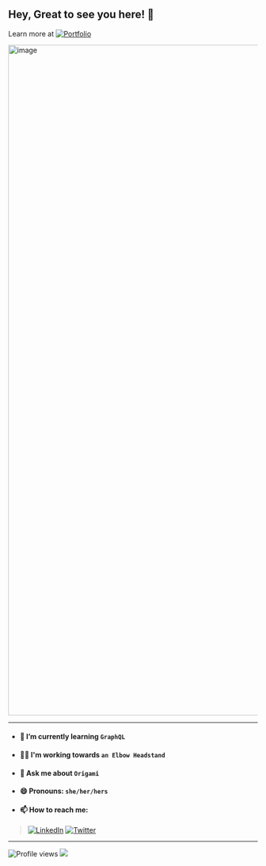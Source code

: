 ## Hey, Great to see you here! 👋

Learn more at [![Portfolio](http://img.shields.io/badge/-My%20Portfolio-ffffff?style=flat&logo=data%3Aimage%2Fpng%3Bbase64%2CiVBORw0KGgoAAAANSUhEUgAAABAAAAAQCAYAAAAf8%2F9hAAAABHNCSVQICAgIfAhkiAAAAAlwSFlzAAAAdgAAAHYBTnsmCAAAABl0RVh0U29mdHdhcmUAd3d3Lmlua3NjYXBlLm9yZ5vuPBoAAAEYSURBVDiNxdHNK4RRFMfxzzMzhVJeirKwIZKVyG4WY22nrCwoG%2FkHbGYzO%2FkfLKysZSHFgmxtKCJkNTLEyEtZTGPx3KnpaWSS8q3bOffcc37ndC7%2FTYRldKKCdMJ%2Bxwbm8QJ57GMOV5jFaRD5iXyEHZzjCb24D7bYhEAugwOsNpHciCiNa7wlHiYTE%2FSggHEM4CTEsynxMmAME8GfRg6D4f6Kh%2BDf1HdKBTsaio4xhAscYhH96K4Ty2IF64hqAo%2FoQitmsIV2tKCMEs7QFk4ae6jWBEpYwzAy%2BAh%2BIYzfh6nQoBUj2BSUsjjCe5jkUrzUIj7rdvAs%2Fuo7bIu%2F%2BzYTOtaohIQkVew2iC9EWEJHg8dmKP%2By7g%2F5Ahl%2FO9wcY8OAAAAAAElFTkSuQmCC&logoColor=green)][website]

<img width="1354" alt="image" src="https://user-images.githubusercontent.com/55526292/217934567-54a92cc3-a980-4237-9afb-728c41ef9dcc.png">

---

- #### 🌱 I’m currently learning `GraphQL` 
- #### 🧘‍♀️ I'm working towards `an Elbow Headstand`
- #### 💬 Ask me about `Origami`
- #### 😄 Pronouns: `she/her/hers`
- #### 📫 How to reach me: 

> [![LinkedIn](http://img.shields.io/badge/-LinkedIn-0077B5?style=flat&logo=linkedIn&logoColor=white)][linkedin]
[![Twitter](http://img.shields.io/badge/-Twitter-1DA1F2?style=flat&logo=twitter&logoColor=white)][twitter]

---

![Profile views](https://gpvc.arturio.dev/daqichen) <img src="https://img.shields.io/github/followers/daqichen?label=Follow&color=64acff" style=" float:left, margin-right:10px" /> 


<!--

- 🔭 I’m currently working on ...
- 🌱 I’m currently learning ...
- 👯 I’m looking to collaborate on ...
- 🤔 I’m looking for help with ...
- 💬 Ask me about ...
- 📫 How to reach me: ...
- 😄 Pronouns: ...
- ⚡ Fun fact: ...
-->



<!-- 

Credits: 
Github Profile Readme Inspired by [@Souravdey777](https://github.com/Souravdey777) 

-->


[website]: https://daqichen.github.io/
[mail]:mailto:daqichen@live.unc.edu
[twitter]: https://twitter.com/chen_daqi
[linkedin]: https://www.linkedin.com/in/daqi-jennifer-chen
